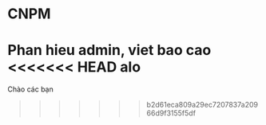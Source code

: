 # CNPM
Phan hieu admin, viet bao cao
<<<<<<< HEAD
alo
=======
Chào các bạn
>>>>>>> b2d61eca809a29ec7207837a20966d9f3155f5df


